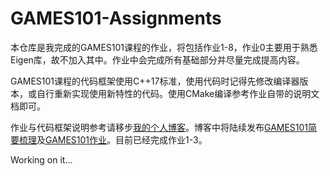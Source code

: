 # GAMES101-Assignments
本仓库是我完成的GAMES101课程的作业，将包括作业1-8，作业0主要用于熟悉Eigen库，故不加入其中。作业中会完成所有基础部分并尽量完成提高内容。

GAMES101课程的代码框架使用C++17标准，使用代码时记得先修改编译器版本，或自行重新实现使用新特性的代码。使用CMake编译参考作业自带的说明文档即可。

作业与代码框架说明参考请移步[我的个人博客](./https://suikasan111.github.io/)。博客中将陆续发布[GAMES101简要梳理](./https://suikasan111.github.io/tags/GAMES101%E7%9F%A5%E8%AF%86%E6%A2%B3%E7%90%86/)及[GAMES101作业](./https://suikasan111.github.io/tags/GAMES101%E4%BD%9C%E4%B8%9A/)。目前已经完成作业1-3。

Working on it...
